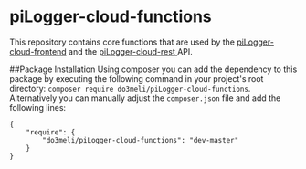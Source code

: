 # piLogger-cloud-functions
This repository contains core functions that are used by the [piLogger-cloud-frontend](https://github.com/do3meli/piLogger-cloud-frontend) and the [piLogger-cloud-rest ](https://github.com/do3meli/piLogger-cloud-rest) API.

##Package Installation
Using composer you can add the dependency to this package by executing the following command in your project's root directory: `composer require do3meli/piLogger-cloud-functions`. Alternatively you can manually adjust the `composer.json` file and add the following lines:   

    {
        "require": {
            "do3meli/piLogger-cloud-functions": "dev-master"
        }
    }
